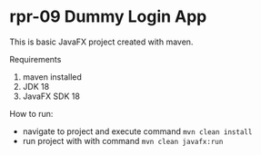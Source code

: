# rpr-09 Dummy Login App

This is basic JavaFX project created with maven.

Requirements <br>
1. maven installed
2. JDK 18 
3. JavaFX SDK 18

How to run: 
- navigate to project and execute command 
```mvn clean install```
- run project with with command
```mvn clean javafx:run```
